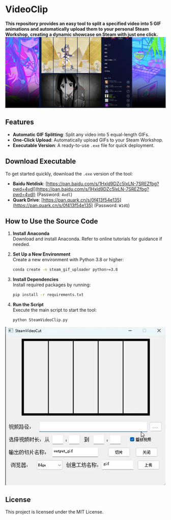 # VideoClip
**This repository provides an easy tool to split a specified video into 5 GIF animations and automatically upload them to your personal Steam Workshop, creating a dynamic showcase on Steam with just one click.**
![使用界面](images/展示效果.png)

## Features
- **Automatic GIF Splitting**: Split any video into 5 equal-length GIFs.
- **One-Click Upload**: Automatically upload GIFs to your Steam Workshop.
- **Executable Version**: A ready-to-use `.exe` file for quick deployment.

## Download Executable
To get started quickly, download the `.exe` version of the tool:

- **Baidu Netdisk**: [https://pan.baidu.com/s/1Hxld9DZc5IxLN-7SREZfbg?pwd=4vdl](https://pan.baidu.com/s/1Hxld9DZc5IxLN-7SREZfbg?pwd=4vdl) (Password: `4vdl`)
- **Quark Drive**: [https://pan.quark.cn/s/0f413f54e135](https://pan.quark.cn/s/0f413f54e135) (Password: `W1dQ`)

## How to Use the Source Code

1. **Install Anaconda**  
   Download and install Anaconda. Refer to online tutorials for guidance if needed.

2. **Set Up a New Environment**  
   Create a new environment with Python 3.8 or higher:
   ```bash
   conda create -n steam_gif_uploader python>=3.8
   ```

3. **Install Dependencies**  
   Install required packages by running:
   ```bash
   pip install -r requirements.txt
   ```

4. **Run the Script**  
   Execute the main script to start the tool:
   ```bash
   python SteamVideoClip.py
   ```
   
![使用界面](images/使用界面.png)


## License
This project is licensed under the MIT License.
